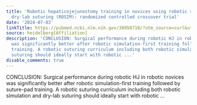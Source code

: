 ```yaml
---
title: 'Robotic hepaticojejunostomy training in novices using robotic simulation and
  dry-lab suturing (ROSIM): randomized controlled crossover trial'
date: '2024-07-03'
linkTitle: https://pubmed.ncbi.nlm.nih.gov/38958718/?utm_source=curl&utm_medium=rss&utm_campaign=pubmed-2&utm_content=1FakS-2QOkCT8HsMOQP1bCRQ4YzyumYOmxmF0moLsQ3dFB1E9V&fc=20220326224207&ff=20240703182124&v=2.18.0.post9+e462414
source: heidelberg[Affiliation]
description: 'CONCLUSION: Surgical performance during robotic HJ in robotic novices
  was significantly better after robotic simulation-first training followed by suture-pad
  training. A robotic suturing curriculum including both robotic simulation and dry-lab
  suturing should ideally start with robotic ...'
disable_comments: true
---
```

CONCLUSION: Surgical performance during robotic HJ in robotic novices was significantly better after robotic simulation-first training followed by suture-pad training. A robotic suturing curriculum including both robotic simulation and dry-lab suturing should ideally start with robotic ...